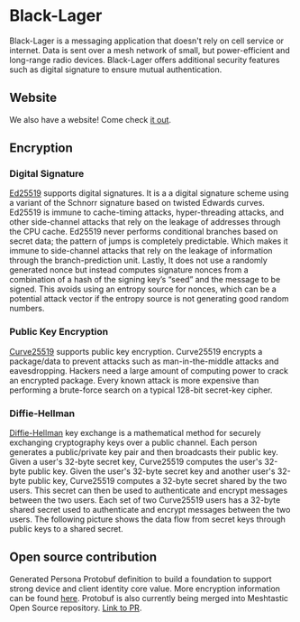 # Black-Lager
Black-Lager is a messaging application that doesn't rely on cell service or internet. Data is sent over a mesh network of small, but power-efficient and long-range radio devices. Black-Lager offers additional security features such as digital signature to ensure mutual authentication. 
## Website
We also have a website! Come check [it out](https://black-lager.github.io/). 


## Encryption
### Digital Signature
[Ed25519](https://ed25519.cr.yp.to/) supports digital signatures. It is a 
a digital signature scheme using a variant of the Schnorr signature based on twisted Edwards curves. Ed25519 is immune to cache-timing attacks, hyper-threading attacks, and other side-channel attacks that rely on the leakage of addresses through the CPU cache. Ed25519 never performs conditional branches based on secret data; the pattern of jumps is completely predictable. Which makes it immune to side-channel attacks that rely on the leakage of information through the branch-prediction unit. Lastly, It does not use a randomly generated nonce but instead computes signature nonces from a combination of a hash of the signing key’s “seed” and the message to be signed. This avoids using an entropy source for nonces, which can be a potential attack vector if the entropy source is not generating good random numbers. 
### Public Key Encryption
[Curve25519](https://www.iacr.org/cryptodb/archive/2006/PKC/3351/3351.pdf) supports public key encryption. Curve25519 encrypts a package/data to prevent attacks such as man-in-the-middle attacks and eavesdropping. Hackers need a large amount of computing power to crack an encrypted package. Every known attack is more expensive than performing a brute-force search on a typical 128-bit secret-key cipher. 
### Diffie-Hellman
[Diffie-Hellman](https://en.wikipedia.org/wiki/Diffie%E2%80%93Hellman_key_exchange) key exchange is a mathematical method for securely exchanging cryptography keys over a public channel. Each person generates a public/private key pair and then broadcasts their public key.
Given a user's 32-byte secret key, Curve25519 computes the user's 32-byte public key. Given the user's 32-byte secret key and another user's 32-byte public key, Curve25519 computes a 32-byte secret shared by the two users. This secret can then be used to authenticate and encrypt messages between the two users.
Each set of two Curve25519 users has a 32-byte shared secret used to authenticate and encrypt messages between the two users. The following picture shows the data flow from secret keys through public keys to a shared secret. 



## Open source contribution
Generated Persona Protobuf definition to build a foundation to support strong device and client identity core value. More encryption information can be found [here](https://meshtastic.org/docs/overview/encryption). Protobuf is also currently being merged into Meshtastic Open Source repository. [Link to PR](https://github.com/meshtastic/protobufs/pull/251). 


